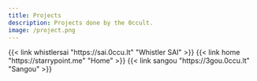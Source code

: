 ```yaml
---
title: Projects
description: Projects done by the 0ccult.
image: /project.png
---
```


</section>
<section class="flex flex-col flex-wrap min-w-full mt-4 sm:min-w-0">
{{< link whistlersai "https://sai.0ccu.lt" "Whistler SAI" >}}
{{< link home "https://starrypoint.me" "Home" >}}
{{< link sangou  "https://3gou.0ccu.lt" "Sangou" >}}
